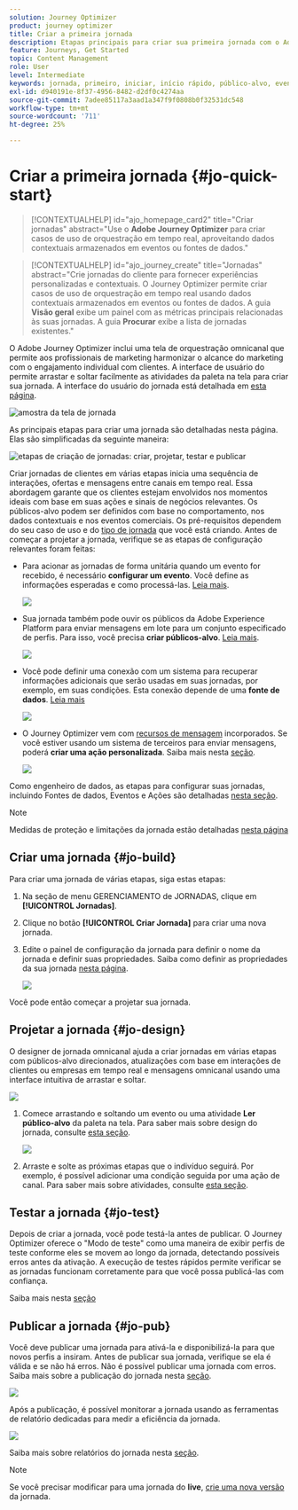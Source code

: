 ```yaml
---
solution: Journey Optimizer
product: journey optimizer
title: Criar a primeira jornada
description: Etapas principais para criar sua primeira jornada com o Adobe Journey Optimizer
feature: Journeys, Get Started
topic: Content Management
role: User
level: Intermediate
keywords: jornada, primeiro, iniciar, início rápido, público-alvo, evento, ação
exl-id: d940191e-8f37-4956-8482-d2df0c4274aa
source-git-commit: 7adee85117a3aad1a347f9f0808b0f32531dc548
workflow-type: tm+mt
source-wordcount: '711'
ht-degree: 25%

---
```


# Criar a primeira jornada {#jo-quick-start}

>[!CONTEXTUALHELP]
>id="ajo_homepage_card2"
>title="Criar jornadas"
>abstract="Use o **Adobe Journey Optimizer** para criar casos de uso de orquestração em tempo real, aproveitando dados contextuais armazenados em eventos ou fontes de dados."

>[!CONTEXTUALHELP]
>id="ajo_journey_create"
>title="Jornadas"
>abstract="Crie jornadas do cliente para fornecer experiências personalizadas e contextuais. O Journey Optimizer permite criar casos de uso de orquestração em tempo real usando dados contextuais armazenados em eventos ou fontes de dados. A guia **Visão geral** exibe um painel com as métricas principais relacionadas às suas jornadas. A guia **Procurar** exibe a lista de jornadas existentes."

O Adobe Journey Optimizer inclui uma tela de orquestração omnicanal que permite aos profissionais de marketing harmonizar o alcance do marketing com o engajamento individual com clientes. A interface de usuário do permite arrastar e soltar facilmente as atividades da paleta na tela para criar sua jornada. A interface do usuário do jornada está detalhada em [esta página](journey-ui.md).

![amostra da tela de jornada](assets/journey38.png)


As principais etapas para criar uma jornada são detalhadas nesta página. Elas são simplificadas da seguinte maneira:

![etapas de criação de jornadas: criar, projetar, testar e publicar](assets/journey-creation-process.png)


Criar jornadas de clientes em várias etapas inicia uma sequência de interações, ofertas e mensagens entre canais em tempo real. Essa abordagem garante que os clientes estejam envolvidos nos momentos ideais com base em suas ações e sinais de negócios relevantes. Os públicos-alvo podem ser definidos com base no comportamento, nos dados contextuais e nos eventos comerciais. Os pré-requisitos dependem do seu caso de uso e do [tipo de jornada](entry-management.md#types-of-journeys) que você está criando. Antes de começar a projetar a jornada, verifique se as etapas de configuração relevantes foram feitas:

* Para acionar as jornadas de forma unitária quando um evento for recebido, é necessário **configurar um evento**. Você define as informações esperadas e como processá-las. [Leia mais](../event/about-events.md).

  ![](assets/jo-event7bis.png)

* Sua jornada também pode ouvir os públicos da Adobe Experience Platform para enviar mensagens em lote para um conjunto especificado de perfis. Para isso, você precisa **criar públicos-alvo**. [Leia mais](../audience/about-audiences.md).

  ![](assets/segment2.png)

* Você pode definir uma conexão com um sistema para recuperar informações adicionais que serão usadas em suas jornadas, por exemplo, em suas condições. Esta conexão depende de uma **fonte de dados**. [Leia mais](../datasource/about-data-sources.md)

  ![](assets/jo-datasource.png)

* O Journey Optimizer vem com [recursos de mensagem](../building-journeys/journeys-message.md) incorporados. Se você estiver usando um sistema de terceiros para enviar mensagens, poderá **criar uma ação personalizada**. Saiba mais nesta [seção](../action/action.md).

  ![](assets/custom2.png)


Como engenheiro de dados, as etapas para configurar suas jornadas, incluindo Fontes de dados, Eventos e Ações são detalhadas [nesta seção](../configuration/about-data-sources-events-actions.md).


>[!NOTE]
>
>Medidas de proteção e limitações da jornada estão detalhadas [nesta página](../start/guardrails.md)

## Criar uma jornada {#jo-build}

Para criar uma jornada de várias etapas, siga estas etapas:

1. Na seção de menu GERENCIAMENTO de JORNADAS, clique em **[!UICONTROL Jornadas]**.

1. Clique no botão **[!UICONTROL Criar Jornada]** para criar uma nova jornada.

1. Edite o painel de configuração da jornada para definir o nome da jornada e definir suas propriedades. Saiba como definir as propriedades da sua jornada [nesta página](journey-properties.md).

   ![](assets/jo-properties.png)

Você pode então começar a projetar sua jornada.

## Projetar a jornada {#jo-design}

O designer de jornada omnicanal ajuda a criar jornadas em várias etapas com públicos-alvo direcionados, atualizações com base em interações de clientes ou empresas em tempo real e mensagens omnicanal usando uma interface intuitiva de arrastar e soltar.

![](assets/journey38.png)

1. Comece arrastando e soltando um evento ou uma atividade **Ler público-alvo** da paleta na tela. Para saber mais sobre design do jornada, consulte [esta seção](using-the-journey-designer.md).

   ![](assets/read-segment.png)

1. Arraste e solte as próximas etapas que o indivíduo seguirá. Por exemplo, é possível adicionar uma condição seguida por uma ação de canal. Para saber mais sobre atividades, consulte [esta seção](about-journey-activities.md).

## Testar a jornada {#jo-test}

Depois de criar a jornada, você pode testá-la antes de publicar. O Journey Optimizer oferece o &quot;Modo de teste&quot; como uma maneira de exibir perfis de teste conforme eles se movem ao longo da jornada, detectando possíveis erros antes da ativação. A execução de testes rápidos permite verificar se as jornadas funcionam corretamente para que você possa publicá-las com confiança.

Saiba mais nesta [seção](testing-the-journey.md)

## Publicar a jornada {#jo-pub}

Você deve publicar uma jornada para ativá-la e disponibilizá-la para que novos perfis a insiram. Antes de publicar sua jornada, verifique se ela é válida e se não há erros. Não é possível publicar uma jornada com erros. Saiba mais sobre a publicação do jornada nesta [seção](publishing-the-journey.md).

![](assets/jo-journeyuc2_32bis.png)

Após a publicação, é possível monitorar a jornada usando as ferramentas de relatório dedicadas para medir a eficiência da jornada.

![](assets/jo-dynamic_report_journey_12.png)

Saiba mais sobre relatórios do jornada nesta [seção](../reports/live-report.md).

>[!NOTE]
>
>Se você precisar modificar para uma jornada do **live**, [crie uma nova versão](journey-ui.md#journey-versions) da jornada.
